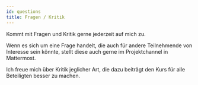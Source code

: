 ```yaml
---
id: questions
title: Fragen / Kritik
---
```


Kommt mit Fragen und Kritik gerne jederzeit auf mich zu.

Wenn es sich um eine Frage handelt, die auch für andere Teilnehmende von Interesse sein könnte, stellt diese auch gerne im Projektchannel in Mattermost.

Ich freue mich über Kritik jeglicher Art, die dazu beiträgt den Kurs für alle Beteiligten besser zu machen.